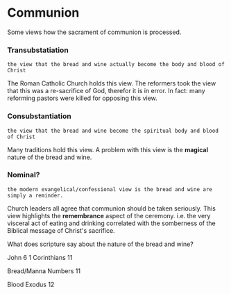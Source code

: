 # Communion

Some views how the sacrament of communion is processed.


### Transubstatiation
`the view that the bread and wine actually become the body and blood of Christ`

The Roman Catholic Church holds this view.
The reformers took the view that this was a re-sacrifice of God, therefor it is in error.
In fact: many reforming pastors were killed for opposing this view.


### Consubstantiation
`the view that the bread and wine become the spiritual body and blood of Christ`

Many traditions hold this view.
A problem with this view is the __magical__ nature of the bread and wine.


### Nominal?
`the modern evangelical/confessional view is the bread and wine are simply a reminder.`

Church leaders all agree that communion should be taken seriously.
This view highlights the **remembrance** aspect of the ceremony.
i.e. the very visceral act of eating and drinking correlated with the somberness of the Biblical message of Christ's sacrifice.


What does scripture say about the nature of the bread and wine?

  John 6
  1 Corinthians 11

  Bread/Manna
    Numbers 11

  Blood
    Exodus 12
